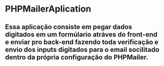 # PHPMailerAplication
## Essa aplicação consiste em pegar dados digitados em um formúlario atráves do front-end e enviar pro back-end fazendo toda verificação e envio dos inputs digitados para o email socilitado dentro da própria configuração do PHPMailer.
